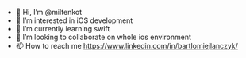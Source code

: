 - 👋 Hi, I’m @miltenkot
- 👀 I’m interested in iOS development
- 🌱 I’m currently learning swift
- 💞️ I’m looking to collaborate on whole ios environment
- 📫 How to reach me https://www.linkedin.com/in/bartlomiejlanczyk/

<!---
miltenkot/miltenkot is a ✨ special ✨ repository because its `README.md` (this file) appears on your GitHub profile.
You can click the Preview link to take a look at your changes.
--->
